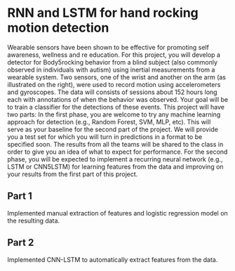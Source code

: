 # RNN and LSTM for hand rocking motion detection

Wearable sensors have been shown to be effective for promoting self awareness, wellness and re education. For this project, you will develop a detector for Body5rocking behavior from a blind subject (also commonly observed in individuals with autism) using inertial measurements from a wearable system. Two sensors, one of the wrist and another on the arm (as illustrated on the right), were used to record motion using accelerometers and gyroscopes. The data will consists of sessions about 152 hours long each with annotations of when the behavior was observed. Your goal will be to train a classifier for the detections of these events. This project will have two parts: In the first phase, you are welcome to try any machine learning approach for detection (e.g., Random Forest, SVM, MLP, etc). This will serve as your baseline for the second part of the project. We will provide you a test set for which you will turn in predictions in a format to be specified soon. The results from all the teams will be shared to the class in order to give you an idea of what to expect for performance. For the second phase, you will be expected to implement a recurring neural network (e.g., LSTM or CNN5LSTM) for learning features from the data and improving on your results from the first part of this project. 


## Part 1

Implemented manual extraction of features and logistic regression model on the resulting data.

## Part 2

Implemented CNN-LSTM to automatically extract features from the data.